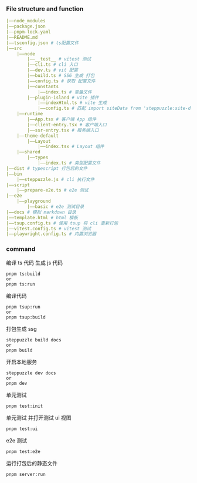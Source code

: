 ### File structure and function

```yaml
|——node_modules
|——package.json
|——pnpm-lock.yaml
|——README.md
|——tsconfig.json # ts配置文件
|——src
	|——node
		|——__test__ # vitest 测试
		|——cli.ts # cli 入口
		|——dev.ts # vit 配置
		|——build.ts # SSG 生成 打包
		|——config.ts # 获取 配置文件
		|——constants
			|——index.ts # 常量文件
		|——plugin-island # vite 插件
			|——indexHtml.ts # vite 生成
			|——config.ts # 匹配 import siteData from 'steppuzzle:site-data'; 将 网站配置信息 添加到页面
	|——runtime
		|——App.tsx # 客户端 App 组件
		|——client-entry.tsx # 客户端入口
		|——ssr-entry.tsx # 服务端入口
	|——theme-default
		|——Layout
			|——index.tsx # Layout 组件
	|——shared
		|——types
			|——index.ts # 类型配置文件
|——dist # typescript 打包后的文件
|——bin
	|——steppuzzle.js # cli 执行文件
|——script
	|——prepare-e2e.ts # e2e 测试
|——e2e
	|——playground
		|——basic # e2e 测试目录
|——docs # 模拟 markdown 目录
|——template.html # html 模板
|——tsup.config.ts # 使用 tsup 将 cli 重新打包
|——vitest.config.ts # vitest 测试
|——playwright.config.ts # 内置浏览器
```

### command

编译 ts 代码 生成 js 代码

```
pnpm ts:build
or
pnpm ts:run
```

编译代码

```
pnpm tsup:run
or
pnpm tsup:build
```

打包生成 ssg

```
steppuzzle build docs
or
pnpm build
```

开启本地服务

```
steppuzzle dev docs
or
pnpm dev
```

单元测试

```
pnpm test:init
```

单元测试 并打开测试 ui 视图

```
pnpm test:ui
```

e2e 测试

```
pnpm test:e2e
```

运行打包后的静态文件

```
pnpm server:run
```
